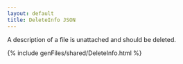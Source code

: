```yaml
---
layout: default
title: DeleteInfo JSON
---
```


A description of a file is unattached and should be deleted.


{% include genFiles/shared/DeleteInfo.html %}
